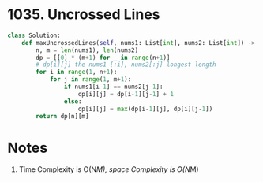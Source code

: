 # 1035. Uncrossed Lines

```python
class Solution:
    def maxUncrossedLines(self, nums1: List[int], nums2: List[int]) -> int:
        n, m = len(nums1), len(nums2)
        dp = [[0] * (m+1) for _ in range(n+1)]
        # dp[i][j] the nums1 [:i], nums2[:j] longest length
        for i in range(1, n+1):
            for j in range(1, m+1):
                if nums1[i-1] == nums2[j-1]:
                    dp[i][j] = dp[i-1][j-1] + 1
                else:
                    dp[i][j] = max(dp[i-1][j], dp[i][j-1])
        return dp[n][m]
```

# Notes

1. Time Complexity is O(N*M), space Complexity is O(N*M)